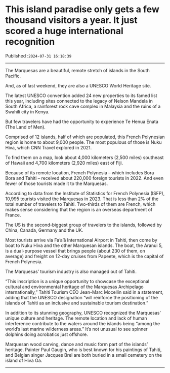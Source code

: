 # This island paradise only gets a few thousand visitors a year. It just scored a huge international recognition

Published :`2024-07-31 16:18:39`

---

The Marquesas are a beautiful, remote stretch of islands in the South Pacific.

And, as of last weekend, they are also a UNESCO World Heritage site.

The latest UNESCO convention added 24 new properties to its famed list this year, including sites connected to the legacy of Nelson Mandela in South Africa, a rainforest rock cave complex in Malaysia and the ruins of a Swahili city in Kenya.

But few travelers have had the opportunity to experience Te Henua Enata (The Land of Men).

Comprised of 12 islands, half of which are populated, this French Polynesian region is home to about 9,000 people. The most populous of those is Nuku Hiva, which CNN Travel explored in 2021.

To find them on a map, look about 4,000 kilometers (2,500 miles) southeast of Hawaii and 4,700 kilometers (2,920 miles) east of Fiji.

Because of its remote location, French Polynesia – which includes Bora Bora and Tahiti – received about 220,000 foreign tourists in 2022. And even fewer of those tourists made it to the Marquesas.

According to data from the Institute of Statistics for French Polynesia (ISFP), 10,995 tourists visited the Marquesas in 2023. That is less than 2% of the total number of travelers to Tahiti. Two-thirds of them are French, which makes sense considering that the region is an overseas department of France.

The US is the second-biggest group of travelers to the islands, followed by China, Canada, Germany and the UK.

Most tourists arrive via Fa’a’ā International Airport in Tahiti, then come by boat to Nuku Hiva and the other Marquesan islands. The boat, the Aranui 5, is a dual-purpose vessel that brings people (about 230 of them, on average) and freight on 12-day cruises from Papeete, which is the capital of French Polynesia.

The Marquesas’ tourism industry is also managed out of Tahiti.

“This inscription is a unique opportunity to showcase the exceptional cultural and environmental heritage of the Marquesas Archipelago internationally,” Tahiti Tourism CEO Jean-Marc Mocellin said in a statement, adding that the UNESCO designation “will reinforce the positioning of the islands of Tahiti as an inclusive and sustainable tourism destination.”

In addition to its stunning geography, UNESCO recognized the Marquesas’ unique culture and heritage. The remote location and lack of human interference contribute to the waters around the islands being “among the world’s last marine wilderness areas.” It’s not unusual to see spinner dolphins doing acrobatics just offshore.

Marquesan wood carving, dance and music form part of the islands’ heritage. Painter Paul Gaugin, who is best known for his paintings of Tahiti, and Belgian singer Jacques Brel are both buried in a small cemetery on the island of Hiva Oa.

---

